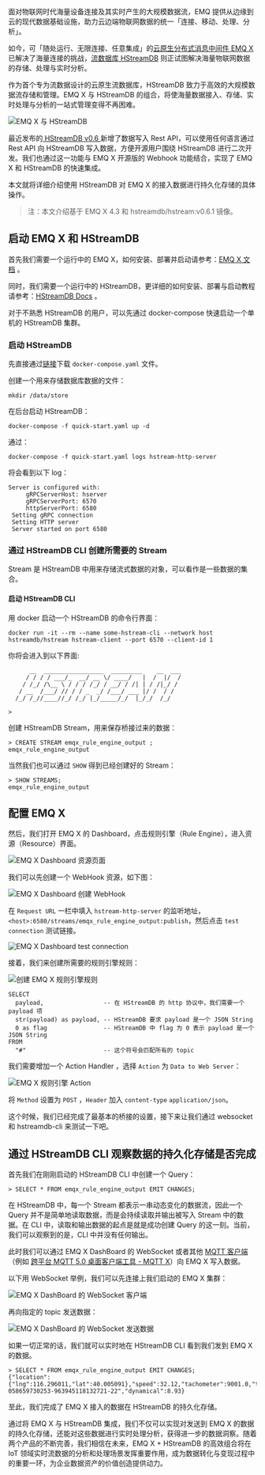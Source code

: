 面对物联网时代海量设备连接及其实时产生的大规模数据流，EMQ 提供从边缘到云的现代数据基础设施，助力云边端物联网数据的统一「连接、移动、处理、分析」。

如今，可「随处运行、无限连接、任意集成」的[云原生分布式消息中间件 EMQ X](https://www.emqx.com/zh/products/emqx) 已解决了海量连接的挑战，[流数据库 HStreamDB](https://hstream.io/zh) 则正试图解决海量物联网数据的存储、处理与实时分析。

作为首个专为流数据设计的云原生流数据库，HStreamDB 致力于高效的大规模数据流存储和管理。EMQ X 与 HStreamDB 的组合，将使海量数据接入、存储、实时处理与分析的一站式管理变得不再困难。

![EMQ X 与 HStreamDB](https://static.emqx.net/images/fc0fe48820b6158dd404cd8757ff9658.png)

最近发布的[ HStreamDB v0.6 ](https://www.emqx.com/zh/blog/hstreamdb-v-0-6-release-notes)新增了数据写入 Rest API，可以使用任何语言通过 Rest API 向 HStreamDB 写入数据，方便开源用户围绕 HStreamDB 进行二次开发。我们也通过这一功能与 EMQ X 开源版的 Webhook 功能结合，实现了 EMQ X 和 HStreamDB 的快速集成。

本文就将详细介绍使用 HStreamDB 对 EMQ X 的接入数据进行持久化存储的具体操作。

> 注：本文介绍基于 EMQ X 4.3 和 hstreamdb/hstream:v0.6.1 镜像。

## 启动 EMQ X 和 HStreamDB

首先我们需要一个运行中的 EMQ X，如何安装、部署并启动请参考：[EMQ X 文档](https://docs.emqx.cn/broker/v4.3/getting-started/install.html) 。

同时，我们需要一个运行中的 HStreamDB，更详细的如何安装、部署与启动教程请参考：[HStreamDB Docs](https://hstream.io/docs/en/latest/start/quickstart-with-docker.html) 。

对于不熟悉 HStreamDB 的用户，可以先通过 docker-compose 快速启动一个单机的 HStreamDB 集群。

### 启动 HStreamDB

先直接通过[链接](https://raw.githubusercontent.com/hstreamdb/hstream/main/docker/quick-start.yaml)下载 `docker-compose.yaml` 文件。

创建一个用来存储数据库数据的文件：

```shell
mkdir /data/store
```

在后台启动 HStreamDB：

```shell
docker-compose -f quick-start.yaml up -d
```

通过：

```shell
docker-compose -f quick-start.yaml logs hstream-http-server
```

将会看到以下 log：

```
Server is configured with:
     gRPCServerHost: hserver
     gRPCServerPort: 6570
     httpServerPort: 6580
 Setting gRPC connection
 Setting HTTP server
 Server started on port 6580 
```

### 通过 HStreamDB CLI 创建所需要的 Stream

Stream 是 HStreamDB 中用来存储流式数据的对象，可以看作是一些数据的集合。

#### 启动 HStreamDB CLI

用 docker 启动一个 HStreamDB 的命令行界面：

```shell
docker run -it --rm --name some-hstream-cli --network host hstreamdb/hstream hstream-client --port 6570 --client-id 1
```

你将会进入到以下界面:

```
      __  _________________  _________    __  ___
     / / / / ___/_  __/ __ \/ ____/   |  /  |/  /
    / /_/ /\__ \ / / / /_/ / __/ / /| | / /|_/ /
   / __  /___/ // / / _  _/ /___/ ___ |/ /  / /
  /_/ /_//____//_/ /_/ |_/_____/_/  |_/_/  /_/

>
```

创建 HStreamDB Stream，用来保存桥接过来的数据：

```
> CREATE STREAM emqx_rule_engine_output ;
emqx_rule_engine_output

```

当然我们也可以通过 `SHOW` 得到已经创建好的 Stream：

```
> SHOW STREAMS;
emqx_rule_engine_output

```

## 配置 EMQ X

然后，我们打开 EMQ X 的 Dashboard，点击规则引擎（Rule Engine），进入资源（Resource）界面。

![EMQ X Dashboard 资源页面](https://static.emqx.net/images/d110d6a38ba3a2ca0f238669d1d5a807.png)

我们可以先创建一个 WebHook 资源，如下图：

![EMQ X Dashboard 创建 WebHook](https://static.emqx.net/images/cfec5314f7b36d101d0cf963d2186bc2.png)


在 `Request URL` 一栏中填入 `hstream-http-server` 的监听地址，`<host>:6580/streams/emqx_rule_engine_output:publish`，然后点击 `test connection` 测试链接。

![EMQ X Dashboard test connection](https://static.emqx.net/images/a811a5d1cfafa32a7102e0defeb9dc80.png)


接着，我们来创建所需要的规则引擎规则：

![创建 EMQ X 规则引擎规则](https://static.emqx.net/images/41af650187256542b881bf345004d5d2.png)


```
SELECT 
  payload,                 -- 在 HStreamDB 的 http 协议中，我们需要一个 payload 项
  str(payload) as payload, -- HStreamDB 要求 payload 是一个 JSON String
  0 as flag                -- HStreamDB 中 flag 为 0 表示 payload 是一个JSON String
FROM 
  "#"                      -- 这个符号会匹配所有的 topic
```

我们需要增加一个 Action Handler ，选择 `Action` 为 `Data to Web Server`：

![EMQ X 规则引擎 Action](https://static.emqx.net/images/f1434d7eeb1304842c18f9cda7e7c735.png)


将 `Method` 设置为 `POST` ，`Header` 加入 `content-type` `application/json`。

这个时候，我们已经完成了最基本的桥接的设置，接下来让我们通过 websocket 和 hstreamdb-cli 来测试一下吧。

## 通过 HStreamDB CLI 观察数据的持久化存储是否完成

首先我们在刚刚启动的 HStreamDB CLI 中创建一个 Query：

```
> SELECT * FROM emqx_rule_engine_output EMIT CHANGES;

```

在 HStreamDB 中，每一个 Stream 都表示一串动态变化的数据流，因此一个 Query 并不是简单地读取数据，而是会持续读取并输出被写入 Stream 中的数据。在 CLI 中，读取和输出数据的起点是就是成功创建 Query 的这一刻。当前，我们可以观察到的是，CLI 中并没有任何输出。

此时我们可以通过 EMQ X DashBoard 的 WebSocket 或者其他 [MQTT 客户端](https://www.emqx.com/zh/mqtt-client-sdk)（例如 [跨平台 MQTT 5.0 桌面客户端工具 - MQTT X](https://mqttx.app/zh)）向 EMQ X 写入数据。

以下用 WebSocket 举例，我们可以先连接上我们启动的 EMQ X 集群：

![EMQ X DashBoard 的 WebSocket 客户端](https://static.emqx.net/images/9e26f3437c419c79caf834b57efb2c08.png)


再向指定的 topic 发送数据：

![EMQ X DashBoard 的 WebSocket 发送数据](https://static.emqx.net/images/00fbff89e8f0e58933703f541a74a6fa.png)

如果一切正常的话，我们就可以实时地在 HStreamDB CLI 看到我们发到 EMQ X 的数据。

```
> SELECT * FROM emqx_rule_engine_output EMIT CHANGES;
{"location":{"lng":116.296011,"lat":40.005091},"speed":32.12,"tachometer":9001.0,"ts":1563268202,"direction":198.33212,"id":"NXP-058659730253-963945118132721-22","dynamical":8.93}
```

至此，我们完成了 EMQ X 接入的数据在 HStreamDB 的持久化存储。


通过将 EMQ X 与 HStreamDB 集成，我们不仅可以实现对发送到 EMQ X 的数据的持久化存储，还能对这些数据进行实时处理分析，获得进一步的数据洞察。随着两个产品的不断完善，我们相信在未来，EMQ X + HStreamDB 的高效组合将在 IoT 领域实时流数据的分析和处理场景发挥重要作用，成为数据转化与变现过程中的重要一环，为企业数据资产的价值创造提供动力。
